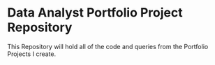 # Data Analyst Portfolio Project Repository 

This Repository will hold all of the code and queries from the Portfolio Projects I create. 
